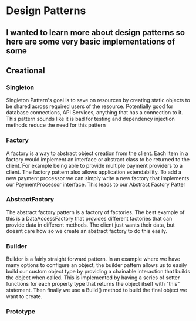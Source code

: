 # Design Patterns

## I wanted to learn more about design patterns so here are some very basic implementations of some

## Creational
### Singleton
Singleton Pattern's goal is to save on resources by creating static objects to be shared across required users of the resource.
Potentially good for database connections, API Services, anything that has a connection to it.
This pattern sounds like it is bad for testing and dependency injection methods reduce the need for this pattern

### Factory
A factory is a way to abstract object creation from the client. Each Item in a factory would implement an interface or abstract class to be returned to the client.
For example being able to provide multiple payment providers to a client. The factory pattern also allows application extendability. To add a new payment processor we can simply write a new factory that implements our PaymentProcessor interface. This leads to our Abstract Factory Patter

### AbstractFactory
The abstract factory pattern is a factory of factories. The best example of this is a DataAccessFactory that provides different factories that can provide data in different methods. The client just wants their data, but doesnt care how so we create an abstract factory to do this easily.  

### Builder
Builder is a fairly straight forward pattern. In an example where we have many options to configure an object, the builder pattern allows us to easily build our custom object type by providing a chainable interaction that builds the object when called. This is implemented by having a series of setter functions for each property type that returns the object itself with "this" statement. Then finally we use a Build() method to build the final object we want to create.

### Prototype
